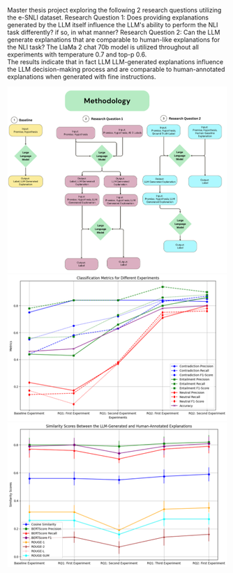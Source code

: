 Master thesis project exploring the following 2 research questions utilizing the e-SNLI dataset. 
Research Question 1: Does providing explanations generated by the LLM itself influence the LLM's ability to perform the NLI task differently? if so, in what manner?
Research Question 2: Can the LLM generate explanations that are comparable to human-like explanations for the NLI task?
The LlaMa 2 chat 70b model is utilized throughout all experiments with temperature 0.7 and top-p 0.6.  
The results indicate that in fact LLM LLM-generated explanations influence the LLM decision-making process and are comparable to human-annotated explanations when generated with fine instructions. 

![Methodology](images/methodology.png)
![Evaluation Results across Different Experiments](images/detailed_results_plot.png)
![Similarity Scores between the LLM-Generated Explanations and Human-Annotated Explanations in e-SNLI Validation Dataset](images/sim_scores.png)
